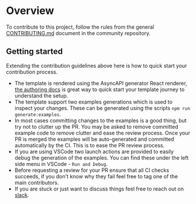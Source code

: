 # Overview
To contribute to this project, follow the rules from the general [CONTRIBUTING.md](https://github.com/asyncapi/.github/blob/master/CONTRIBUTING.md) document in the community repository.

## Getting started
Extending the contribution guidelines above here is how to quick start your contribution process.
* The template is rendered using the AsyncAPI generator React renderer, [the authoring docs](https://github.com/asyncapi/generator/blob/master/docs/authoring.md#react-1) is great way to quick start your template journey to understand the setup.
* The template support two examples generations which is used to inspect your changes. These can be generated using the scripts `npm run generate:examples`.
* In most cases committing changes to the examples is a good thing, but try not to clutter up the PR. You may be asked to remove committed example code to remove clutter and ease the review process. Once your PR is merged the examples will be auto-generated and committed automatically by the CI. This is to ease the PR review process.
* If you are using VSCode two launch actions are provided to easily debug the generation of the examples. You can find these under the left side menu in VSCode - `Run and Debug`.
* Before requesting a review for your PR ensure that all CI checks succeeds, if you don't know why they fail feel free to tag one of the main contributors.
* If you are stuck or just want to discuss things feel free to reach out on [slack](https://www.asyncapi.com/slack-invite).